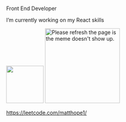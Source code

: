 ###  


<!-- 
Does this show up?
-->
Front End Developer 

I’m currently working on my React skills

<img src='https://user-images.githubusercontent.com/5713670/87202985-820dcb80-c2b6-11ea-9f56-7ec461c497c3.gif' width='100'>

<img style="width: 200px" src='https://random-memer.herokuapp.com/' title="Meme" alt="Please refresh the page is the meme doesn't show up.">



https://leetcode.com/matthope1/
